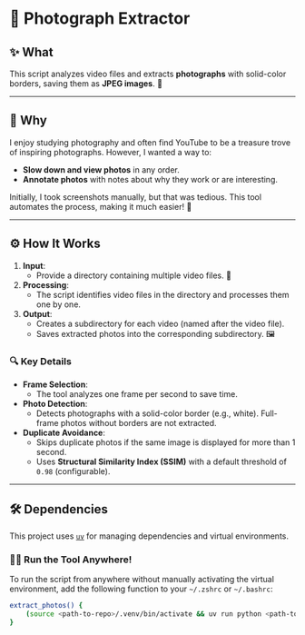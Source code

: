 # 📸 Photograph Extractor

## ✨ What

This script analyzes video files and extracts **photographs** with solid-color
borders, saving them as **JPEG images**. 📂

---

## 🧐 Why

I enjoy studying photography and often find YouTube to be a treasure trove of
inspiring photographs. However, I wanted a way to:

- **Slow down and view photos** in any order.
- **Annotate photos** with notes about why they work or are interesting.

Initially, I took screenshots manually, but that was tedious. This tool
automates the process, making it much easier! 🚀

---

## ⚙️ How It Works

1. **Input**:
   - Provide a directory containing multiple video files. 🎥
2. **Processing**:
   - The script identifies video files in the directory and processes them one
     by one.
3. **Output**:
   - Creates a subdirectory for each video (named after the video file).
   - Saves extracted photos into the corresponding subdirectory. 🖼️

### 🔍 Key Details

- **Frame Selection**:
  - The tool analyzes one frame per second to save time.
- **Photo Detection**:
  - Detects photographs with a solid-color border (e.g., white). Full-frame
    photos without borders are not extracted.
- **Duplicate Avoidance**:
  - Skips duplicate photos if the same image is displayed for more than 1
    second.
  - Uses **Structural Similarity Index (SSIM)** with a default threshold of
    `0.98` (configurable).

---

## 🛠️ Dependencies

This project uses [`uv`](https://github.com/universalvirtualenv) for managing
dependencies and virtual environments.

### 🏃‍♂️ Run the Tool Anywhere!

To run the script from anywhere without manually activating the virtual
environment, add the following function to your `~/.zshrc` or `~/.bashrc`:

```bash
extract_photos() {
    (source <path-to-repo>/.venv/bin/activate && uv run python <path-to-repo>/extract_photos/main.py "$@")
}
```
